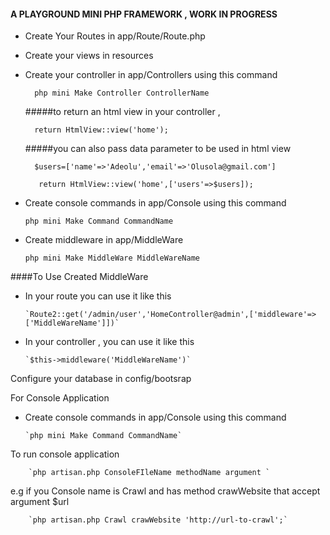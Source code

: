 #### A PLAYGROUND MINI PHP FRAMEWORK , WORK IN PROGRESS

* Create Your Routes in app/Route/Route.php

* Create your views in resources

* Create your controller in app/Controllers using this command 

        php mini Make Controller ControllerName
    
    #####to return an html view in your controller , 
    
        return HtmlView::view('home');
    
    #####you can also pass data parameter to be used in html view 
    
        $users=['name'=>'Adeolu','email'=>'Olusola@gmail.com']
   
         return HtmlView::view('home',['users'=>$users]);
    
* Create console commands in app/Console using this command 

    `php mini Make Command CommandName`
    
* Create middleware in app/MiddleWare 

    `php mini Make MiddleWare MiddleWareName`
    
####To Use Created MiddleWare 
   
   * In your route you can use it like this
   
         `Route2::get('/admin/user','HomeController@admin',['middleware'=>['MiddleWareName']])`
   
   * In your controller , you can use it like this
   
         `$this->middleware('MiddleWareName')`

Configure your database in config/bootsrap

For Console Application 

* Create console commands in app/Console using this command 

      `php mini Make Command CommandName`

To run console application

        `php artisan.php ConsoleFIleName methodName argument `

e.g if you Console name is Crawl and has method crawWebsite that accept argument $url

        `php artisan.php Crawl crawWebsite 'http://url-to-crawl';`

